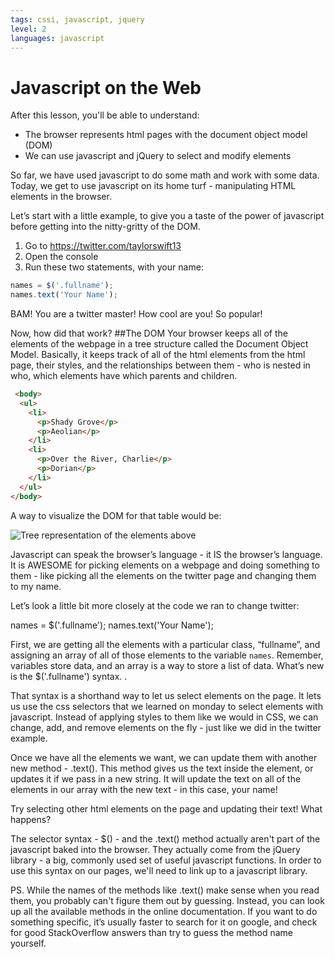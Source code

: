```yaml
---
tags: cssi, javascript, jquery
level: 2
languages: javascript
---
```

# Javascript on the Web
After this lesson, you'll be able to understand:
+ The browser represents html pages with the document object model (DOM)
+ We can use javascript and jQuery to select and modify elements

So far, we have used javascript to do some math and work with some data. Today, we get to use javascript on its home turf - manipulating HTML elements in the browser.

Let’s start with a little example, to give you a taste of the power of javascript before getting into the nitty-gritty of the DOM.

1. Go to https://twitter.com/taylorswift13
2. Open the console
3. Run these two statements, with your name:
```javascript
names = $('.fullname');
names.text('Your Name');
```
BAM! You are a twitter master! How cool are you! So popular!

Now, how did that work?
##The DOM
Your browser keeps all of the elements of the webpage in a tree structure called the Document Object Model. Basically, it keeps track of all of the html elements from the html page, their styles, and the relationships between them - who is nested in who, which elements have which parents and children.
```html
 <body>
  <ul>
    <li>
      <p>Shady Grove</p>
      <p>Aeolian</p>
    </li>
    <li>
      <p>Over the River, Charlie</p>
      <p>Dorian</p>
    </li>
  </ul>
</body>
```
A way to visualize the DOM for that table would be:

![Tree representation of the elements above]()

Javascript can speak the browser’s language - it IS the browser’s language. It is AWESOME for picking elements on a webpage and doing something to them - like picking all the elements on the twitter page and changing them to my name.

Let’s look a little bit more closely at the code we ran to change twitter:

names = $('.fullname');
names.text('Your Name');

First, we are getting all the elements with a particular class, “fullname”, and assigning an array of all of those elements to the variable `names`. Remember, variables store data, and an array is a way to store a list of data. What’s new is the $('.fullname') syntax. .

That syntax is a shorthand way to let us select elements on the page. It lets us use the css selectors that we learned on monday to select elements with javascript. Instead of applying styles to them like we would in CSS, we can change, add, and remove elements on the fly - just like we did in the twitter example.




Once we have all the elements we want, we can update them with another new method - .text(). This method gives us the text inside the element, or updates it if we pass in a new string. It will update the text on all of the elements in our array with the new text - in this case, your name!

Try selecting other html elements on the page and updating their text! What happens?

The selector syntax - $() - and the .text() method actually aren't part of the javascript baked into the browser. They actually come from the jQuery library - a big, commonly used set of useful javascript functions. In order to use this syntax on our pages, we'll need to link up to a javascript library.

PS. While the names of the methods like .text() make sense when you read them, you probably can't figure them out by guessing. Instead, you can look up all the available methods in the online documentation. If you want to do something specific, it’s usually faster to search for it on google, and check for good StackOverflow answers than try to guess the method name yourself.
